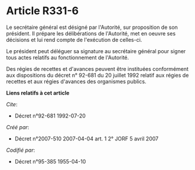 # Article R331-6

Le secrétaire général est désigné par l'Autorité, sur proposition de son président. Il prépare les délibérations de
l'Autorité, met en oeuvre ses décisions et lui rend compte de l'exécution de celles-ci.

Le président peut déléguer sa signature au secrétaire général pour signer tous actes relatifs au fonctionnement de
l'Autorité.

Des régies de recettes et d'avances peuvent être instituées conformément aux dispositions du décret n° 92-681 du 20 juillet
1992 relatif aux régies de recettes et aux régies d'avances des organismes publics.

**Liens relatifs à cet article**

_Cite_:

  - Décret n°92-681 1992-07-20

_Créé par_:

  - Décret n°2007-510 2007-04-04 art. 1 2° JORF 5 avril 2007

_Codifié par_:

  - Décret n°95-385 1955-04-10
